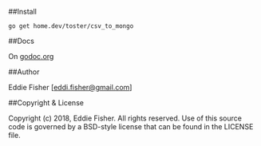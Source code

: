 [godoc.org]: http://godoc.org/home.dev/toster/csv_to_mongo "godoc.org"

##Install

    go get home.dev/toster/csv_to_mongo

##Docs

On [godoc.org][]

##Author

Eddie Fisher [eddi.fisher@gmail.com]

##Copyright & License

Copyright (c) 2018, Eddie Fisher.
All rights reserved.
Use of this source code is governed by a BSD-style license that can be
found in the LICENSE file.
